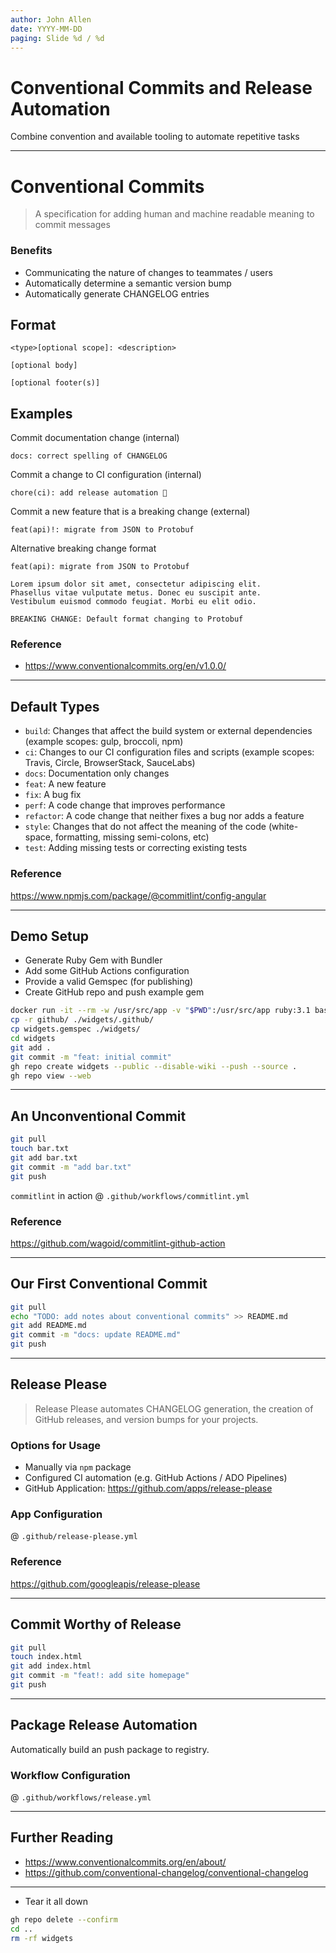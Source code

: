 ```yaml
---
author: John Allen
date: YYYY-MM-DD
paging: Slide %d / %d
---
```


# Conventional Commits and Release Automation

Combine convention and available tooling to automate repetitive tasks

---

# Conventional Commits

> A specification for adding human and machine readable meaning to commit messages

### Benefits

- Communicating the nature of changes to teammates / users
- Automatically determine a semantic version bump
- Automatically generate CHANGELOG entries

## Format

```
<type>[optional scope]: <description>

[optional body]

[optional footer(s)]
```

## Examples

Commit documentation change (internal)

```
docs: correct spelling of CHANGELOG
```

Commit a change to CI configuration (internal)

```
chore(ci): add release automation 🤘
```

Commit a new feature that is a breaking change (external)

```
feat(api)!: migrate from JSON to Protobuf
```

Alternative breaking change format

```
feat(api): migrate from JSON to Protobuf

Lorem ipsum dolor sit amet, consectetur adipiscing elit.
Phasellus vitae vulputate metus. Donec eu suscipit ante.
Vestibulum euismod commodo feugiat. Morbi eu elit odio.

BREAKING CHANGE: Default format changing to Protobuf
```

### Reference

- https://www.conventionalcommits.org/en/v1.0.0/

---

## Default Types

- `build`: Changes that affect the build system or external dependencies (example scopes: gulp, broccoli, npm)
- `ci`: Changes to our CI configuration files and scripts (example scopes: Travis, Circle, BrowserStack, SauceLabs)
- `docs`: Documentation only changes
- `feat`: A new feature
- `fix`: A bug fix
- `perf`: A code change that improves performance
- `refactor`: A code change that neither fixes a bug nor adds a feature
- `style`: Changes that do not affect the meaning of the code (white-space, formatting, missing semi-colons, etc)
- `test`: Adding missing tests or correcting existing tests

### Reference

https://www.npmjs.com/package/@commitlint/config-angular

---

## Demo Setup

- Generate Ruby Gem with Bundler
- Add some GitHub Actions configuration
- Provide a valid Gemspec (for publishing)
- Create GitHub repo and push example gem

```bash
docker run -it --rm -w /usr/src/app -v "$PWD":/usr/src/app ruby:3.1 bash -c "bundle gem --no-coc --no-exe --no-ext --no-mit --changelog=true --linter=none --test=none --ci=none widgets"
cp -r github/ ./widgets/.github/
cp widgets.gemspec ./widgets/
cd widgets
git add .
git commit -m "feat: initial commit"
gh repo create widgets --public --disable-wiki --push --source .
gh repo view --web

```

---

## An Unconventional Commit

```bash
git pull
touch bar.txt
git add bar.txt
git commit -m "add bar.txt"
git push
```

`commitlint` in action @ `.github/workflows/commitlint.yml`

### Reference

https://github.com/wagoid/commitlint-github-action

---

## Our First Conventional Commit

```bash
git pull
echo "TODO: add notes about conventional commits" >> README.md
git add README.md
git commit -m "docs: update README.md"
git push
```

---

## Release Please

> Release Please automates CHANGELOG generation, the creation of GitHub releases, and version bumps for your projects.

### Options for Usage

- Manually via `npm` package
- Configured CI automation (e.g. GitHub Actions / ADO Pipelines)
- GitHub Application: https://github.com/apps/release-please

### App Configuration

@ `.github/release-please.yml`

### Reference

https://github.com/googleapis/release-please

---

## Commit Worthy of Release


```bash
git pull
touch index.html
git add index.html
git commit -m "feat!: add site homepage"
git push
```

---

## Package Release Automation

Automatically build an push package to registry.

### Workflow Configuration

@ `.github/workflows/release.yml`

---

## Further Reading

- https://www.conventionalcommits.org/en/about/
- https://github.com/conventional-changelog/conventional-changelog

---

- Tear it all down

```bash
gh repo delete --confirm
cd ..
rm -rf widgets
```
